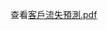 查看[客戶流失預測.pdf](https://github.com/basiaChen2000/CreditSegPredictor/blob/main/%E5%AE%A2%E6%88%B6%E6%B5%81%E5%A4%B1%E9%A0%90%E6%B8%AC.pdf)
